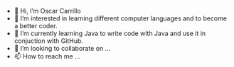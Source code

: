 - 👋 Hi, I’m Oscar Carrillo
- 👀 I’m interested in learning different computer languages and to become a better coder.
- 🌱 I’m currently learning Java to write code with Java and use it in conjuction with GitHub.
- 💞️ I’m looking to collaborate on ...
- 📫 How to reach me ...

<!---
oscarc257/oscarc257 is a ✨ special ✨ repository because its `README.md` (this file) appears on your GitHub profile.
You can click the Preview link to take a look at your changes.
--->
